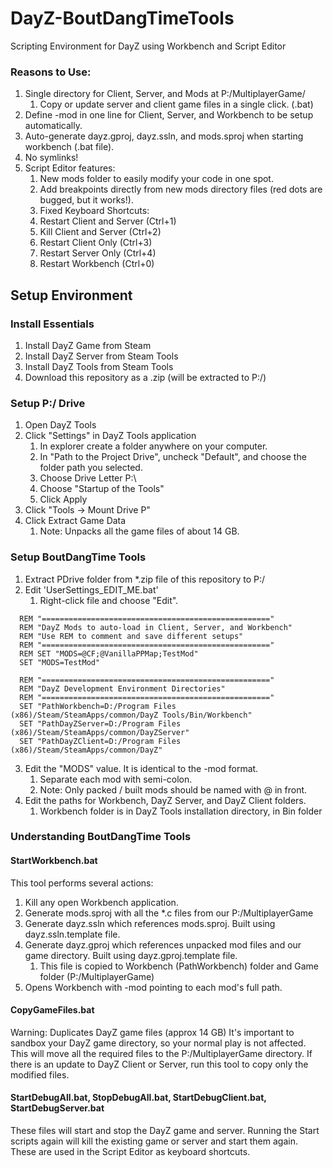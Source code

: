 # DayZ-BoutDangTimeTools
Scripting Environment for DayZ using Workbench and Script Editor

### Reasons to Use:
 1. Single directory for Client, Server, and Mods at P:/MultiplayerGame/
    1. Copy or update server and client game files in a single click. (.bat)
 2. Define -mod in one line for Client, Server, and Workbench to be setup automatically. 
 3. Auto-generate dayz.gproj, dayz.ssln, and mods.sproj when starting workbench (.bat file). 
 4. No symlinks!
 5. Script Editor features:
    1. New mods folder to easily modify your code in one spot.
    2. Add breakpoints directly from new mods directory files (red dots are bugged, but it works!). 
    3. Fixed Keyboard Shortcuts:
      4. Restart Client and Server (Ctrl+1)
      5. Kill Client and Server (Ctrl+2)
      6. Restart Client Only (Ctrl+3)
      7. Restart Server Only (Ctrl+4) 
      8. Restart Workbench (Ctrl+0)

## Setup Environment

### Install Essentials
 1. Install DayZ Game from Steam
 2. Install DayZ Server from Steam Tools
 3. Install DayZ Tools from Steam Tools
 4. Download this repository as a .zip (will be extracted to P:/)

### Setup P:/ Drive 
 1. Open DayZ Tools
 2. Click "Settings" in DayZ Tools application
    1. In explorer create a folder anywhere on your computer.
    2. In "Path to the Project Drive", uncheck "Default", and choose the folder path you selected.
    3. Choose Drive Letter P:\
    4. Choose "Startup of the Tools"
    5. Click Apply
 3. Click "Tools -> Mount Drive P"
 4. Click Extract Game Data
    1. Note: Unpacks all the game files of about 14 GB.

### Setup BoutDangTime Tools

 1. Extract PDrive folder from *.zip file of this repository to P:/
 2. Edit 'UserSettings_EDIT_ME.bat'
	 1. Right-click file and choose "Edit".
```
  REM "==================================================="
  REM "DayZ Mods to auto-load in Client, Server, and Workbench"
  REM "Use REM to comment and save different setups"
  REM "==================================================="
  REM SET "MODS=@CF;@VanillaPPMap;TestMod"
  SET "MODS=TestMod"

  REM "==================================================="
  REM "DayZ Development Environment Directories"
  REM "==================================================="
  SET "PathWorkbench=D:/Program Files (x86)/Steam/SteamApps/common/DayZ Tools/Bin/Workbench"
  SET "PathDayZServer=D:/Program Files (x86)/Steam/SteamApps/common/DayZServer"
  SET "PathDayZClient=D:/Program Files (x86)/Steam/SteamApps/common/DayZ"
```
 3. Edit the "MODS" value.  It is identical to the -mod format.  
    1. Separate each mod with semi-colon.
    2. Note: Only packed / built mods should be named with @ in front.
 4. Edit the paths for Workbench, DayZ Server, and DayZ Client folders.
    1. Workbench folder is in DayZ Tools installation directory, in Bin folder
    
### Understanding BoutDangTime Tools
  #### StartWorkbench.bat
  This tool performs several actions:
 1. Kill any open Workbench application.
 2. Generate mods.sproj with all the *.c files from our P:/MultiplayerGame
 3. Generate dayz.ssln which references mods.sproj.  Built using dayz.ssln.template file.
 4. Generate dayz.gproj which references unpacked mod files and our game directory. Built using dayz.gproj.template file.
    1. This file is copied to Workbench (PathWorkbench) folder and Game folder (P:/MultiplayerGame)
 5. Opens Workbench with -mod pointing to each mod's full path.
 
  #### CopyGameFiles.bat
  Warning: Duplicates DayZ game files (approx 14 GB)
  It's important to sandbox your DayZ game directory, so your normal play is not affected.  This will move all the required files to the P:/MultiplayerGame directory.  If there is an update to DayZ Client or Server, run this tool to copy only the modified files.
 
  #### StartDebugAll.bat, StopDebugAll.bat, StartDebugClient.bat, StartDebugServer.bat
  These files will start and stop the DayZ game and server.  Running the Start scripts again will kill the existing game or server and start them again.  These are used in the Script Editor as keyboard shortcuts.
  
####
